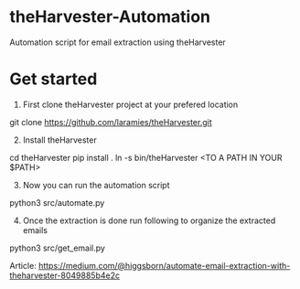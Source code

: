 # theHarvester-Automation
Automation script for email extraction using theHarvester

# Get started
1. First clone theHarvester project at your prefered location

git clone https://github.com/laramies/theHarvester.git

2. Install theHarvester

cd theHarvester
pip install .
ln -s bin/theHarvester <TO A PATH IN YOUR $PATH>

3. Now you can run the automation script

python3 src/automate.py

4. Once the extraction is done run following to organize the extracted emails

python3 src/get_email.py

Article: https://medium.com/@higgsborn/automate-email-extraction-with-theharvester-8049885b4e2c
